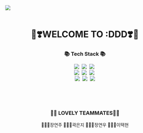 <img src="https://capsule-render.vercel.app/api?type=wave&color=gradient&height=300&section=header&text=Diverse%20Different%20Display&fontSize=60" />
<br>
<br>

<h1 align="center"> 🎀❣️WELCOME TO :DDD❣️🎀 </h1>

<h3 align="center">📚 Tech Stack 📚</h3>
<p align="center">
   <img src="https://img.shields.io/badge/JavaScript-F7DF1E?style=for-the-badge&logo=JavaScript&logoColor=white"></a>&nbsp 
  <img src="https://img.shields.io/badge/Python-3776AB?style=for-the-badge&logo=Python&logoColor=white"></a>&nbsp
  <img src="https://img.shields.io/badge/react-61DAFB?style=for-the-badge&logo=react&logoColor=white"></a>&nbsp
  <br>
  <img src="https://img.shields.io/badge/Spring-6DB33F?style=flat-square&logo=Spring&logoColor=white"/></a>&nbsp
  <img src="https://img.shields.io/badge/SpringBoot-6DB33F?style=flat-square&logo=SpringBoot&logoColor=white"/></a>&nbsp 
  <img src="https://img.shields.io/badge/Node.js-339933?style=flat-square&logo=Node.js&logoColor=white"/></a>&nbsp
  <br>
  <img src="https://img.shields.io/badge/Mysql-E6B91E?style=flat-square&logo=MySql&logoColor=white"/></a>&nbsp 
  <img src="https://img.shields.io/badge/AWS-232F3E?style=flat-square&logo=AmazonAWS&logoColor=white"/></a>&nbsp 
  <img src="https://img.shields.io/badge/react-61DAFB?style=for-the-badge&logo=react&logoColor=white">
</p>
<br>
<br>
<br>

<h3 align="center">🌼🌼 LOVELY TEAMMATES🌼🌼 </h3>
<p align="center">
  👩🏼‍💻장연주
  👩🏼‍💻곽은지
  👩🏼‍💻정연우
  🧑🏻‍💻이택현
  </p>
